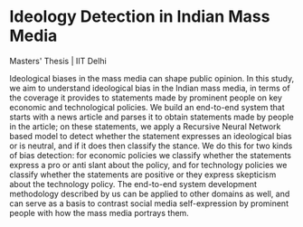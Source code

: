 # Ideology Detection in Indian Mass Media
Masters' Thesis | IIT Delhi

Ideological biases in the mass media can shape public opinion. In this study, we aim to understand ideological bias in the Indian mass media, in terms of the coverage it provides to statements made by prominent people on key economic and technological policies. We build an end-to-end system that starts with a news article and parses it to obtain statements made by people in the article; on these statements, we apply a Recursive Neural Network based model to detect whether the statement expresses an ideological bias or is neutral, and if it does then classify the stance. We do this for two kinds of bias detection: for economic policies we classify whether the statements express a pro or anti slant about the policy, and for technology policies we classify whether the statements are positive or they express skepticism about the technology policy. The end-to-end system development methodology described by us can be applied to other domains as well, and can serve as a basis to contrast social media self-expression by prominent people with how the mass media portrays them. 

